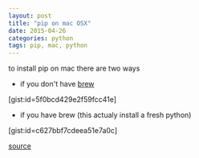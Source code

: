 ```yaml
---
layout: post
title: "pip on mac OSX"
date: 2015-04-26
categories: python
tags: pip, mac, python
---
```


to install pip on mac there are two ways
* if you don't have [brew](http://blog.uelei.com/how-to-install-homebrew-on-mac-osx/)

[gist:id=5f0bcd429e2f59fcc41e]

* if you have brew (this actualy install a fresh python)

[gist:id=c627bbf7cdeea51e7a0c]

  [source](http://stackoverflow.com/questions/17271319/installing-pip-on-mac-os-x)
